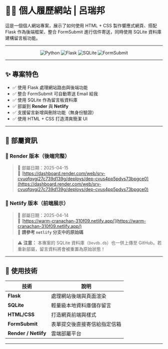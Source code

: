 # 🧑‍💻 個人履歷網站 | 呂瑞邦

這是一個個人網站專案，展示了如何使用 HTML + CSS 製作響應式網頁、搭配 Flask 作為後端框架、整合 FormSubmit 進行信件寄送，同時使用 SQLite 資料庫建構留言板功能。

---

<p align="center">
  <img src="https://img.shields.io/badge/Python-3.10-blue.svg?logo=python&logoColor=white" alt="Python">
  <img src="https://img.shields.io/badge/Flask-%23000000.svg?logo=flask&logoColor=white" alt="Flask">
  <img src="https://img.shields.io/badge/SQLite-%23003B57.svg?logo=sqlite&logoColor=white" alt="SQLite">
  <img src="https://img.shields.io/badge/FormSubmit-%23F26B00.svg?logo=maildotru&logoColor=white" alt="FormSubmit">
</p>

---

## ✨ 專案特色

- ✅ 使用 Flask 處理網站路由與後端功能
- ✅ 整合 FormSubmit 可自動寄送 Email 給我
- ✅ 使用 SQLite 作為留言板資料庫
- ✅ 部屬到 **Render** 與 **Netlify**
- ✅ 支援留言新增與刪除功能（無身份驗證）
- ✅ 使用 HTML + CSS 打造清爽簡潔 UI

---

## 🚀 部屬資訊

### 🔸 Render 版本（後端完整）
> 📅 部屬日期：2025-04-15  
> 🔗 [https://dashboard.render.com/web/srv-cvuqfqvgi27c739d139g/deploys/dep-cvus4pp5pdvs73bpgce0](https://dashboard.render.com/web/srv-cvuqfqvgi27c739d139g/deploys/dep-cvus4pp5pdvs73bpgce0)

### 🔹 Netlify 版本（前端展示）
> 📅 部屬日期：2025-04-14  
> 🔗 [https://warm-cranachan-310f09.netlify.app/](https://warm-cranachan-310f09.netlify.app/)  
> 🔁 **請參考 `netlify` 分支中的原始碼**

> ⚠️ **注意：** 本專案的 SQLite 資料庫（`Devdb.db`）也一併上傳至 GitHub。若重新部屬，留言資料將會被重置為原始狀態！

---

## 🧰 使用技術

| 技術 | 說明 |
|------|------|
| **Flask** | 處理網站後端與頁面渲染 |
| **SQLite** | 輕量級本地資料庫儲存留言 |
| **HTML/CSS** | 打造網頁前端與樣式 |
| **FormSubmit** | 表單提交後直接寄信給指定信箱 |
| **Render / Netlify** | 雲端部屬平台 |

---
